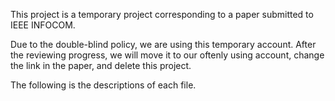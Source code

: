 This project is a temporary project corresponding to a paper submitted to IEEE INFOCOM.

Due to the double-blind policy, we are using this temporary account. After the reviewing progress, we will move it to our oftenly using account, change the link in the paper, and delete this project.

The following is the descriptions of each file.

